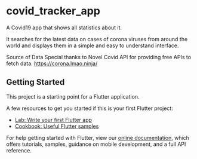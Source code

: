 # covid_tracker_app
A Covid19 app that shows all statistics about it.

It searches for the latest data on cases of corona viruses from around the world and displays them in a simple and easy to understand interface.

Source of Data
Special thanks to Novel Covid API for providing free APIs to fetch data.
https://corona.lmao.ninja/
## Getting Started

This project is a starting point for a Flutter application.

A few resources to get you started if this is your first Flutter project:

- [Lab: Write your first Flutter app](https://flutter.dev/docs/get-started/codelab)
- [Cookbook: Useful Flutter samples](https://flutter.dev/docs/cookbook)

For help getting started with Flutter, view our
[online documentation](https://flutter.dev/docs), which offers tutorials,
samples, guidance on mobile development, and a full API reference.
